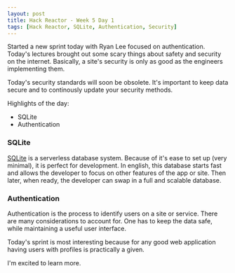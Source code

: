 ```yaml
---
layout: post
title: Hack Reactor - Week 5 Day 1
tags: [Hack Reactor, SQLite, Authentication, Security]
---
```


Started a new sprint today with Ryan Lee focused on authentication.  Today's lectures brought out some scary things about safety and security on the internet.  Basically, a site's security is only as good as the engineers implementing them.

Today's security standards will soon be obsolete.  It's important to keep data secure and to continously update your security methods.

Highlights of the day:

* SQLite
* Authentication

<!--more-->

### SQLite

[SQLite](http://www.sqlite.org/) is a serverless database system.  Because of it's ease to set up (very minimal), it is perfect for development.  In english, this database starts fast and allows the developer to focus on other features of the app or site.  Then later, when ready, the developer can swap in a full and scalable database.

### Authentication

Authentication is the process to identify users on a site or service.  There are many considerations to account for.  One has to keep the data safe, while maintaining a useful user interface.  

Today's sprint is most interesting because for any good web application having users with profiles is practically a given.  

I'm excited to learn more.  


